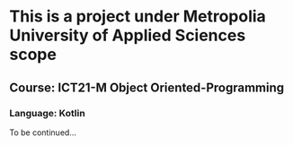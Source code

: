 # This is a project under Metropolia University of Applied Sciences scope 
## Course: ICT21-M Object Oriented-Programming
### Language: Kotlin

To be continued...
